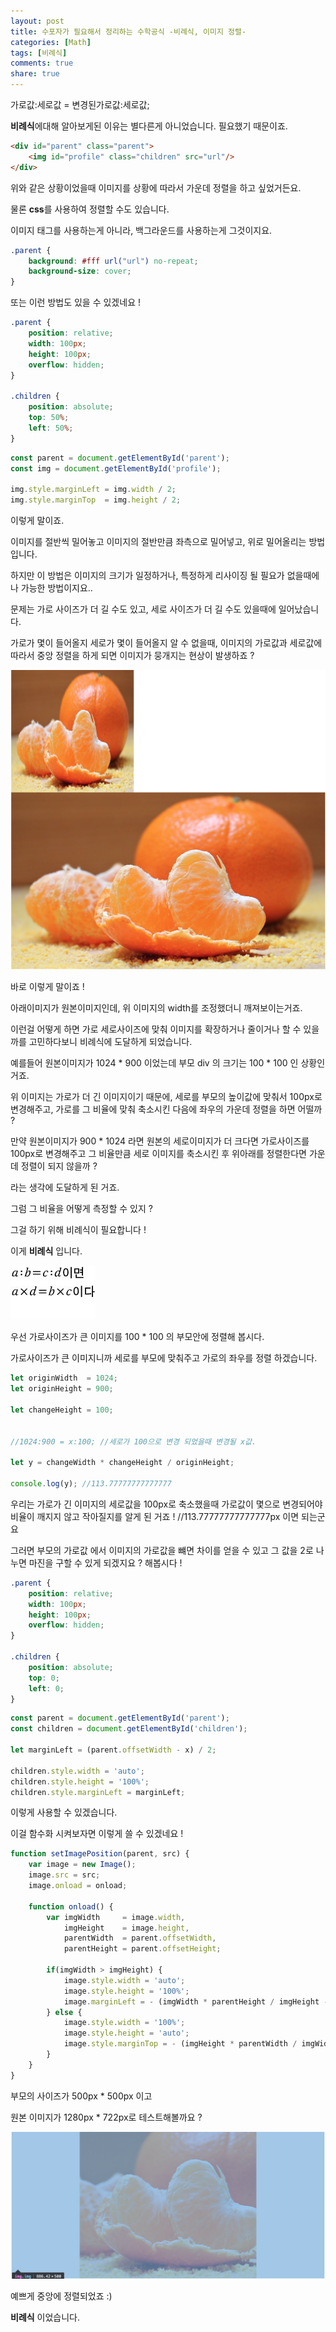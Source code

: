 ```yaml
---
layout: post
title: 수포자가 필요해서 정리하는 수학공식 -비례식, 이미지 정렬- 
categories: [Math]
tags: [비례식]
comments: true
share: true
---
```


가로값:세로값 = 변경된가로값:세로값;

**비례식**에대해 알아보게된 이유는 별다른게 아니었습니다. 필요했기 때문이죠. 

```html
<div id="parent" class="parent">
    <img id="profile" class="children" src="url"/>
</div>
```

위와 같은 상황이었을때 이미지를 상황에 따라서 가운데 정렬을 하고 싶었거든요. 

물론 **css**를 사용하여 정렬할 수도 있습니다. 

이미지 태그를 사용하는게 아니라, 백그라운드를 사용하는게 그것이지요.

```css
.parent {
    background: #fff url("url") no-repeat;
    background-size: cover;
}
```


또는 이런 방법도 있을 수 있겠네요 ! 


```css
.parent {
    position: relative; 
    width: 100px;
    height: 100px;
    overflow: hidden;
}

.children {
    position: absolute;
    top: 50%;
    left: 50%;
}
```

```js
const parent = document.getElementById('parent');
const img = document.getElementById('profile');
 
img.style.marginLeft = img.width / 2;
img.style.marginTop  = img.height / 2;
```

이렇게 말이죠. 

이미지를 절반씩 밀어놓고 이미지의 절반만큼 좌측으로 밀어넣고, 위로 밀어올리는 방법입니다. 

하지만 이 방법은 이미지의 크기가 일정하거나, 특정하게 리사이징 될 필요가 없을때에나 가능한 방법이지요.. 



문제는 가로 사이즈가 더 길 수도 있고, 세로 사이즈가 더 길 수도 있을때에 일어났습니다. 

가로가 몇이 들어올지 세로가 몇이 들어올지 알 수 없을때, 이미지의 가로값과 세로값에 따라서 중앙 정렬을 하게 되면 이미지가 뭉개지는 현상이 발생하죠 ?

![이미지가 깨지는 것](/resources/images/math/ratio_screen_shot.png)

바로 이렇게 말이죠 !

아래이미지가 원본이미지인데, 위 이미지의 width를 조정했더니 깨져보이는거죠. 


이런걸 어떻게 하면 가로 세로사이즈에 맞춰 이미지를 확장하거나 줄이거나 할 수 있을까를 고민하다보니 비례식에 도달하게 되었습니다.


예를들어 원본이미지가 1024 * 900 이었는데 부모 div 의 크기는 100 * 100 인 상황인거죠. 


위 이미지는 가로가 더 긴 이미지이기 때문에, 세로를 부모의 높이값에 맞춰서 100px로 변경해주고, 가로를 그 비율에 맞춰 축소시킨 다음에 좌우의 가운데 정렬을 하면 어떨까 ? 
 
만약 원본이미지가 900 * 1024 라면 원본의 세로이미지가 더 크다면 가로사이즈를 100px로 변경해주고 그 비율만큼 세로 이미지를 축소시킨 후 위아래를 정렬한다면 가운데 정렬이 되지 않을까 ? 

라는 생각에 도달하게 된 거죠. 



그럼 그 비율을 어떻게 측정할 수 있지 ? 

그걸 하기 위해 비례식이 필요합니다 ! 

이게 **비례식** 입니다.

![비례식](/resources/images/math/ratio1.jpg)

 
 
우선 가로사이즈가 큰 이미지를 100 * 100 의 부모안에 정렬해 봅시다.

가로사이즈가 큰 이미지니까 세로를 부모에 맞춰주고 가로의 좌우를 정렬 하겠습니다.

```js
let originWidth  = 1024;
let originHeight = 900;

let changeHeight = 100;


//1024:900 = x:100; //세로가 100으로 변경 되었을때 변경될 x값. 

let y = changeWidth * changeHeight / originHeight; 

console.log(y); //113.77777777777777
```


우리는 가로가 긴 이미지의 세로값을 100px로 축소했을때 가로값이 몇으로 변경되어야 비율이 깨지지 않고 작아질지를 알게 된 거죠 ! //113.77777777777777px 이면 되는군요 

그러면 부모의 가로값 에서 이미지의 가로값을 뺴면 차이를 얻을 수 있고 그 값을 2로 나누면 마진을 구할 수 있게 되겠지요 ? 해봅시다 !


```css
.parent {
    position: relative; 
    width: 100px;
    height: 100px;
    overflow: hidden;
}

.children {
    position: absolute; 
    top: 0; 
    left: 0;
}
```


```js
const parent = document.getElementById('parent');
const children = document.getElementById('children');

let marginLeft = (parent.offsetWidth - x) / 2;

children.style.width = 'auto';
children.style.height = '100%';
children.style.marginLeft = marginLeft;
```

이렇게 사용할 수 있겠습니다. 


이걸 함수화 시켜보자면 이렇게 쓸 수 있겠네요 ! 

```js
function setImagePosition(parent, src) {
    var image = new Image();
    image.src = src;
    image.onload = onload;

    function onload() {
        var imgWidth     = image.width,
            imgHeight    = image.height,
            parentWidth  = parent.offsetWidth,
            parentHeight = parent.offsetHeight;

        if(imgWidth > imgHeight) {
            image.style.width = 'auto';
            image.style.height = '100%';
            image.marginLeft = - (imgWidth * parentHeight / imgHeight - parentWidth) / 2;
        } else {
            image.style.width = '100%';
            image.style.height = 'auto';
            image.style.marginTop = - (imgHeight * parentWidth / imgWidth - parentHeight) / 2;
        }
    }
}
```


부모의 사이즈가 500px * 500px 이고 

원본 이미지가 1280px * 722px로 테스트해볼까요 ?


![결과이미지](/resources/images/math/ratio_screen_shot2.png)


예쁘게 중앙에 정렬되었죠 :) 


**비례식** 이었습니다.